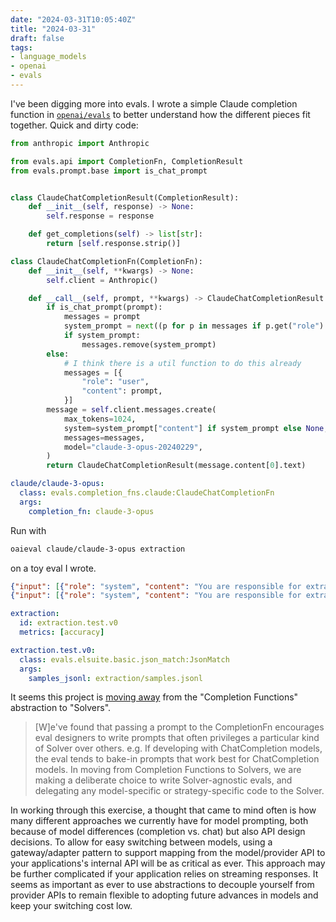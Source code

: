 ```yaml
---
date: "2024-03-31T10:05:40Z"
title: "2024-03-31"
draft: false
tags:
- language_models
- openai
- evals
---
```


I've been digging more into evals.
I wrote a simple Claude completion function in [`openai/evals`](https://github.com/openai/evals) to better understand how the different pieces fit together.
Quick and dirty code:

```python
from anthropic import Anthropic

from evals.api import CompletionFn, CompletionResult
from evals.prompt.base import is_chat_prompt


class ClaudeChatCompletionResult(CompletionResult):
    def __init__(self, response) -> None:
        self.response = response

    def get_completions(self) -> list[str]:
        return [self.response.strip()]

class ClaudeChatCompletionFn(CompletionFn):
    def __init__(self, **kwargs) -> None:
        self.client = Anthropic()

    def __call__(self, prompt, **kwargs) -> ClaudeChatCompletionResult:
        if is_chat_prompt(prompt):
            messages = prompt
            system_prompt = next((p for p in messages if p.get("role") == "system"), None)
            if system_prompt:
                messages.remove(system_prompt)
        else:
            # I think there is a util function to do this already
            messages = [{
                "role": "user",
                "content": prompt,
            }]
        message = self.client.messages.create(
            max_tokens=1024,
            system=system_prompt["content"] if system_prompt else None,
            messages=messages,
            model="claude-3-opus-20240229",
        )
        return ClaudeChatCompletionResult(message.content[0].text)
```

```yaml
claude/claude-3-opus:
  class: evals.completion_fns.claude:ClaudeChatCompletionFn
  args:
    completion_fn: claude-3-opus
```

Run with

```sh
oaieval claude/claude-3-opus extraction
```

on a toy eval I wrote.

```json
{"input": [{"role": "system", "content": "You are responsible for extracting structured data from the provided unstructured data. Follow the user's instructions and output JSON only without code fences."}, {"role": "user", "content": "CONTENT: I live at 42 Wallaby Way, Sydney\nINSTRUCTIONS: extract street and city"}], "ideal": "{\"street\": \"42 Wallaby Way\",\"city\": \"Sydney\"}"}
{"input": [{"role": "system", "content": "You are responsible for extracting structured data from the provided unstructured data. Follow the user's instructions and output JSON only without code fences."}, {"role": "user","content": "CONTENT: My favorite color is blue and I was born on June 15, 1985.\nINSTRUCTIONS: extract favorite color and date of birth. format date of birth as yyyy-mm-dd"}], "ideal": "{\"favorite_color\": \"blue\",\"date_of_birth\": \"1985-06-15\"}"}
```

```yaml
extraction:
  id: extraction.test.v0
  metrics: [accuracy]

extraction.test.v0:
  class: evals.elsuite.basic.json_match:JsonMatch
  args:
    samples_jsonl: extraction/samples.jsonl
```

It seems this project is [moving away](https://github.com/openai/evals/tree/main/evals/solvers#what-are-solvers) from the "Completion Functions" abstraction to "Solvers".

> [W]e've found that passing a prompt to the CompletionFn encourages eval designers to write prompts that often privileges a particular kind of Solver over others. e.g. If developing with ChatCompletion models, the eval tends to bake-in prompts that work best for ChatCompletion models. In moving from Completion Functions to Solvers, we are making a deliberate choice to write Solver-agnostic evals, and delegating any model-specific or strategy-specific code to the Solver.

In working through this exercise, a thought that came to mind often is how many different approaches we currently have for model prompting, both because of model differences (completion vs. chat) but also API design decisions.
To allow for easy switching between models, using a gateway/adapter pattern to support mapping from the model/provider API to your applications's internal API will be as critical as ever.
This approach may be further complicated if your application relies on streaming responses.
It seems as important as ever to use abstractions to decouple yourself from provider APIs to remain flexible to adopting future advances in models and keep your switching cost low.
